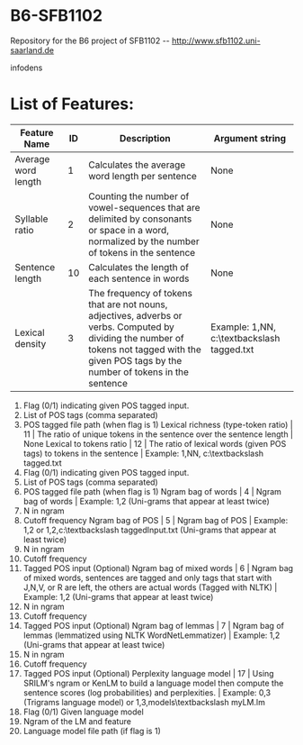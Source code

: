 # B6-SFB1102
Repository for the B6 project of SFB1102 -- http://www.sfb1102.uni-saarland.de


infodens


# List of Features:

Feature Name | ID | Description | Argument string
--- | --- | --- | ---  
Average word length | 1 | Calculates the average word length per sentence | None
Syllable ratio | 2 | Counting the number of vowel-sequences that are delimited by consonants or space in a word, normalized by the number of tokens in the sentence | None 
Sentence length | 10 | Calculates the length of each sentence in words | None
Lexical density | 3 | The frequency of tokens that are not nouns, adjectives, adverbs or verbs. Computed by dividing the number of tokens not tagged with the given POS tags by the number of tokens in the sentence |  Example: 1,NN, c:\textbackslash tagged.txt
1. Flag (0/1) indicating given POS tagged input.
2. List of POS tags (comma separated)
3. POS tagged file path (when flag is 1) 
Lexical richness (type-token ratio) | 11 | The ratio of unique tokens in the sentence over the sentence length | None 
Lexical to tokens ratio | 12 | The ratio of lexical words (given POS tags) to tokens in the sentence |    Example: 1,NN, c:\textbackslash tagged.txt
1. Flag (0/1) indicating given POS tagged input.
2. List of POS tags (comma separated)
3. POS tagged file path (when flag is 1) 
Ngram bag of words | 4 | Ngram bag of words | Example: 1,2  (Uni-grams that appear at least twice)
1. N in ngram 
2. Cutoff frequency
Ngram bag of POS | 5 | Ngram bag of POS | Example: 1,2 or 1,2,c:\textbackslash taggedInput.txt  (Uni-grams that appear at least twice)
1. N in ngram 
2. Cutoff frequency
3. Tagged POS input (Optional)
Ngram bag of mixed words | 6 | Ngram bag of mixed words, sentences are tagged and only tags that start with J,N,V, or R are left, the others are actual words (Tagged with NLTK) | Example: 1,2 (Uni-grams that appear at least twice)
1. N in ngram 
2. Cutoff frequency
3. Tagged POS input (Optional)
Ngram bag of lemmas | 7 | Ngram bag of lemmas (lemmatized using NLTK WordNetLemmatizer) | Example: 1,2 (Uni-grams that appear at least twice)
1. N in ngram 
2. Cutoff frequency
3. Tagged POS input (Optional)
Perplexity language model | 17 | Using SRILM's ngram or KenLM to build a language model then compute the sentence scores (log probabilities) and perplexities. | Example: 0,3 (Trigrams language model) or 1,3,models\textbackslash myLM.lm
1. Flag (0/1) Given language model
2. Ngram of the LM and feature
3. Language model file path (if flag is 1) 
